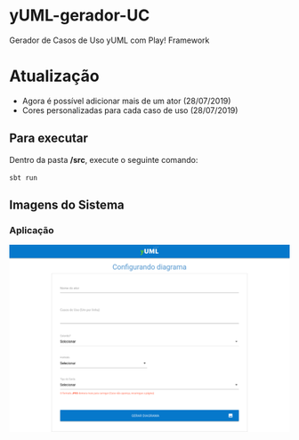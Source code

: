 
# yUML-gerador-UC
Gerador de Casos de Uso yUML com Play! Framework

# Atualização
- Agora é possível adicionar mais de um ator (28/07/2019)
- Cores personalizadas para cada caso de uso (28/07/2019)

## Para executar
Dentro da pasta **/src**, execute o seguinte comando:

   `sbt run`
  
    
## Imagens do Sistema

### Aplicação
![enter image description here](https://raw.githubusercontent.com/luca-gouveia/yUML-generator-UC/master/images/aplicacao.png)
